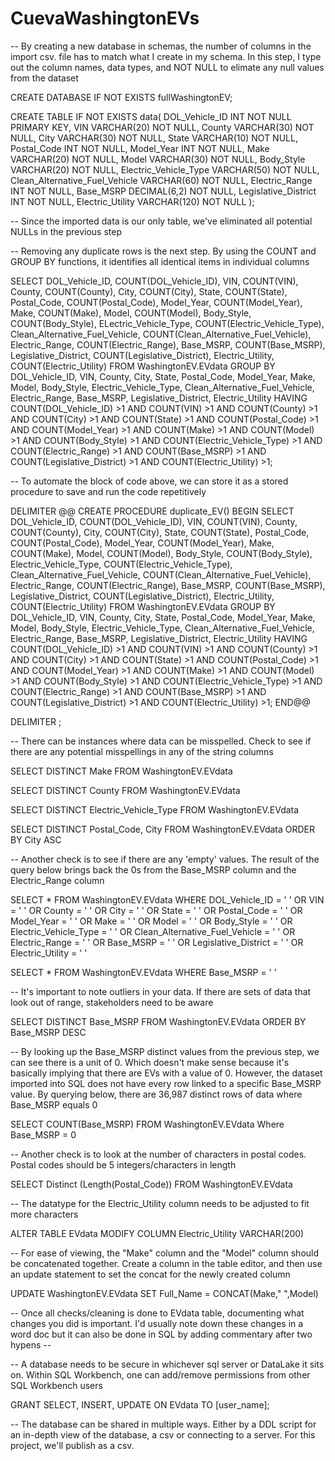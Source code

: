# CuevaWashingtonEVs


-- By creating a new database in schemas, the number of columns in the import csv. file has to match what I create in my schema. In this step, I type out the column names, data types, and NOT NULL to elimate any null values from the dataset

CREATE DATABASE IF NOT EXISTS fullWashingtonEV;

CREATE TABLE IF NOT EXISTS data(
	DOL_Vehicle_ID INT NOT NULL PRIMARY KEY,
    VIN VARCHAR(20) NOT NULL,
    County VARCHAR(30) NOT NULL,
	City VARCHAR(30) NOT NULL,
    State VARCHAR(10) NOT NULL,
    Postal_Code INT NOT NULL,
    Model_Year INT NOT NULL,
    Make VARCHAR(20) NOT NULL,
    Model VARCHAR(30) NOT NULL,
    Body_Style VARCHAR(20) NOT NULL, 
    Electric_Vehicle_Type VARCHAR(50) NOT NULL,
    Clean_Alternative_Fuel_Vehicle VARCHAR(60) NOT NULL,
    Electric_Range INT NOT NULL,
    Base_MSRP DECIMAL(6,2) NOT NULL,
    Legislative_District INT NOT NULL,
    Electric_Utility VARCHAR(120) NOT NULL
    );


-- Since the imported data is our only table, we've eliminated all potential NULLs in the previous step

-- Removing any duplicate rows is the next step. By using the COUNT and GROUP BY functions, it identifies all identical items in individual columns

SELECT 
	DOL_Vehicle_ID, COUNT(DOL_Vehicle_ID),
    VIN, COUNT(VIN),
    County, COUNT(County),
    City, COUNT(City),
    State, COUNT(State),
    Postal_Code, COUNT(Postal_Code),
    Model_Year, COUNT(Model_Year),
    Make, COUNT(Make),
    Model, COUNT(Model),
    Body_Style, COUNT(Body_Style),
    ELectric_Vehicle_Type, COUNT(Electric_Vehicle_Type),
    Clean_Alternative_Fuel_Vehicle, COUNT(Clean_Alternative_Fuel_Vehicle),
    Electric_Range, COUNT(Electric_Range),
    Base_MSRP, COUNT(Base_MSRP),
    Legislative_District, COUNT(Legislative_District),
    Electric_Utility, COUNT(Electric_Utility)
FROM WashingtonEV.EVdata
GROUP BY 
DOL_Vehicle_ID,
VIN,
County,
City,
State,
Postal_Code,
Model_Year,
Make,
Model,
Body_Style,
Electric_Vehicle_Type,
Clean_Alternative_Fuel_Vehicle,
Electric_Range,
Base_MSRP,
Legislative_District,
Electric_Utility
HAVING 
COUNT(DOL_Vehicle_ID) >1
AND COUNT(VIN) >1
AND COUNT(County) >1
AND COUNT(City) >1
AND COUNT(State) >1
AND COUNT(Postal_Code) >1
AND COUNT(Model_Year) >1
AND COUNT(Make) >1
AND COUNT(Model) >1
AND COUNT(Body_Style) >1
AND COUNT(Electric_Vehicle_Type) >1
AND COUNT(Electric_Range) >1
AND COUNT(Base_MSRP) >1
AND COUNT(Legislative_District) >1
AND COUNT(Electric_Utility) >1;

-- To automate the block of code above, we can store it as a stored procedure to save and run the code repetitively

DELIMITER @@
CREATE PROCEDURE duplicate_EV()
BEGIN
	SELECT 
		DOL_Vehicle_ID, COUNT(DOL_Vehicle_ID),
		VIN, COUNT(VIN),
		County, COUNT(County),
		City, COUNT(City),
		State, COUNT(State),
		Postal_Code, COUNT(Postal_Code),
		Model_Year, COUNT(Model_Year),
		Make, COUNT(Make),
		Model, COUNT(Model),
		Body_Style, COUNT(Body_Style),
		Electric_Vehicle_Type, COUNT(Electric_Vehicle_Type),
		Clean_Alternative_Fuel_Vehicle, COUNT(Clean_Alternative_Fuel_Vehicle),
		Electric_Range, COUNT(Electric_Range),
		Base_MSRP, COUNT(Base_MSRP),
		Legislative_District, COUNT(Legislative_District),
		Electric_Utility, COUNT(Electric_Utility)
	FROM WashingtonEV.EVdata
	GROUP BY 
	DOL_Vehicle_ID,
	VIN,
	County,
	City,
	State,
	Postal_Code,
	Model_Year,
	Make,
	Model,
	Body_Style,
	Electric_Vehicle_Type,
	Clean_Alternative_Fuel_Vehicle,
	Electric_Range,
	Base_MSRP,
	Legislative_District,
	Electric_Utility
	HAVING 
	COUNT(DOL_Vehicle_ID) >1
	AND COUNT(VIN) >1
	AND COUNT(County) >1
	AND COUNT(City) >1
	AND COUNT(State) >1
	AND COUNT(Postal_Code) >1
	AND COUNT(Model_Year) >1
	AND COUNT(Make) >1
	AND COUNT(Model) >1
	AND COUNT(Body_Style) >1
	AND COUNT(Electric_Vehicle_Type) >1
	AND COUNT(Electric_Range) >1
	AND COUNT(Base_MSRP) >1
	AND COUNT(Legislative_District) >1
	AND COUNT(Electric_Utility) >1;
END@@

DELIMITER ;



-- There can be instances where data can be misspelled. Check to see if there are any potential misspellings in any of the string columns

SELECT 
DISTINCT Make
FROM WashingtonEV.EVdata

SELECT 
DISTINCT County
FROM WashingtonEV.EVdata

SELECT 
DISTINCT Electric_Vehicle_Type
FROM WashingtonEV.EVdata

SELECT 
DISTINCT Postal_Code, City
FROM WashingtonEV.EVdata
ORDER BY City ASC


-- Another check is to see if there are any 'empty' values. The result of the query below brings back the 0s from the Base_MSRP column and the Electric_Range column

SELECT *
FROM WashingtonEV.EVdata
WHERE DOL_Vehicle_ID = ' '
OR VIN = ' '
OR County = ' '
OR City = ' '
OR State = ' '
OR Postal_Code = ' '
OR Model_Year = ' '
OR Make = ' '
OR Model = ' '
OR Body_Style = ' '
OR Electric_Vehicle_Type = ' '
OR Clean_Alternative_Fuel_Vehicle = ' '
OR Electric_Range = ' '
OR Base_MSRP = ' '
OR Legislative_District = ' '
OR Electric_Utility = ' '

SELECT *
FROM WashingtonEV.EVdata
WHERE Base_MSRP = ' ' 


-- It's important to note outliers in your data. If there are sets of data that look out of range, stakeholders need to be aware

SELECT DISTINCT Base_MSRP
FROM WashingtonEV.EVdata
ORDER BY Base_MSRP DESC

-- By looking up the Base_MSRP distinct values from the previous step, we can see there is a unit of 0. Which doesn't make sense because it's basically implying that there are EVs with a value of 0. However, the dataset imported into SQL does not have every row linked to a specific Base_MSRP value. By querying below, there are 36,987 distinct rows of data where Base_MSRP equals 0

SELECT COUNT(Base_MSRP)
FROM WashingtonEV.EVdata
Where Base_MSRP = 0

-- Another check is to look at the number of characters in postal codes. Postal codes should be 5 integers/characters in length

SELECT Distinct (Length(Postal_Code))
FROM WashingtonEV.EVdata

-- The datatype for the Electric_Utility column needs to be adjusted to fit more characters

ALTER TABLE EVdata
MODIFY COLUMN Electric_Utility VARCHAR(200)

-- For ease of viewing, the "Make" column and the "Model" column should be concatenated together. Create a column in the table editor, and then use an update statement to set the concat for the newly created column

UPDATE WashingtonEV.EVdata
SET Full_Name = CONCAT(Make," ",Model)

-- Once all checks/cleaning is done to EVdata table, documenting what changes you did is important. I'd usually note down these changes in a word doc but it can also be done in SQL by adding commentary after two hypens -- 

-- A database needs to be secure in whichever sql server or DataLake it sits on. Within SQL Workbench, one can add/remove permissions from other SQL Workbench users

GRANT SELECT, INSERT, UPDATE ON EVdata TO [user_name];

-- The database can be shared in multiple ways. Either by a DDL script for an in-depth view of the database, a csv or connecting to a server. For this project, we'll publish as a csv.
